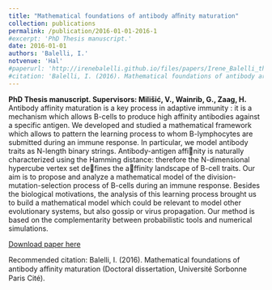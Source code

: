 ```yaml
---
title: "Mathematical foundations of antibody aﬃnity maturation"
collection: publications
permalink: /publication/2016-01-01-2016-1
#excerpt: 'PhD Thesis manuscript.'
date: 2016-01-01
authors: 'Balelli, I.'
notvenue: 'Hal'
#paperurl: 'http://irenebalelli.github.io/files/papers/Irene_Balelli_these.pdf'
#citation: 'Balelli, I. (2016). Mathematical foundations of antibody aﬃnity maturation (Doctoral dissertation, Université Sorbonne Paris Cité).'
---
```

<b>PhD Thesis manuscript. Supervisors: Milišić, V., Wainrib, G., Zaag, H.</b> Antibody affinity maturation is a key process in adaptive immunity : it is a mechanism which allows B-cells to produce high affinity antibodies against a specific antigen. We developed and studied a mathematical framework which allows to pattern the learning process to whom B-lymphocytes are submitted during an immune response. In particular, we model antibody traits as N-length binary strings. Antibody-antigen affinity is naturally characterized using the Hamming distance: therefore the N-dimensional hypercube vertex set defines the affinity landscape of B-cell traits. Our aim is to propose and analyze a mathematical model of the division-mutation-selection process of B-cells during an immune response. Besides the biological motivations, the analysis of this learning process brought us to build a mathematical model which could be relevant to model other evolutionary systems, but also gossip or virus propagation. Our method is based on the complementarity between probabilistic tools and numerical simulations.

[Download paper here](http://ibalelli.github.io/files/papers/Irene_Balelli_these.pdf)

Recommended citation: Balelli, I. (2016). Mathematical foundations of antibody aﬃnity maturation (Doctoral dissertation, Université Sorbonne Paris Cité).